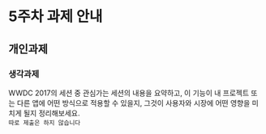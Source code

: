 # 5주차 과제 안내

## 개인과제

### 생각과제
WWDC 2017의 세션 중 관심가는 세션의 내용을 요약하고, 이 기능이 내 프로젝트 또는 다른 앱에 어떤 방식으로 적용할 수 있을지, 그것이 사용자와 시장에 어떤 영향을 미치게 될지 정리해보세요.  
`따로 제출은 하지 않습니다`